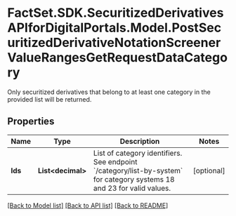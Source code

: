 # FactSet.SDK.SecuritizedDerivativesAPIforDigitalPortals.Model.PostSecuritizedDerivativeNotationScreenerValueRangesGetRequestDataCategory
Only securitized derivatives that belong to at least one category in the provided list will  be returned.

## Properties

Name | Type | Description | Notes
------------ | ------------- | ------------- | -------------
**Ids** | **List&lt;decimal&gt;** | List of category identifiers. See endpoint &#x60;/category/list-by-system&#x60; for category systems 18 and 23 for valid values. | [optional] 

[[Back to Model list]](../README.md#documentation-for-models) [[Back to API list]](../README.md#documentation-for-api-endpoints) [[Back to README]](../README.md)

